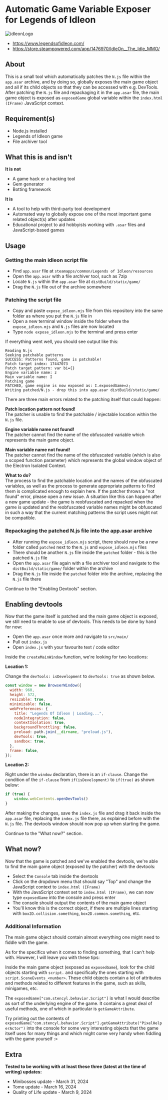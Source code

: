 # Automatic Game Variable Exposer for Legends of Idleon

![idleonLogo](https://github.com/ahvonenj/idleon-auto-expose/assets/8504168/c43e8590-bb6a-4f27-96e5-9c86ca8552ea)


- https://www.legendsofidleon.com/
- https://store.steampowered.com/app/1476970/IdleOn__The_Idle_MMO/

## About

This is a small tool which automatically patches the `N.js` file within the `app.asar` archive, and by doing so, globally exposes the main game object and all if its child objects so that they can be accessed with e.g. DevTools. After patching the `N.js` file and repackaging it in the `app.asar` file, the main game object is exposed as `exposedGame` global variable within the `index.html (IFrame)` JavaScript context.

## Requirement(s)

- Node.js installed
- Legends of Idleon game
- File archiver tool

## What this is and isn't

**It is not**

- A game hack or a hacking tool
- Gem generator
- Botting framework

**It is**

- A tool to help with third-party tool development
- Automated way to globally expose one of the most important game related object(s) after updates
- Educational project to aid hobbyists working with `.asar` files and JavaScript-based games 

## Usage

### Getting the main idleon script file

- Find `app.asar` file at `steamapps/common/Legends of Idleon/resources`
- Open the `app.asar` with a file archiver tool, such as 7zip
- Locate `N.js` within the `app.asar` file at `distBuild/static/game/`
- Drag the `N.js` file out of the archive somewhere

### Patching the script file

- Copy and paste `expose_idleon.mjs` file from this repository into the same folder as where you put the `N.js` file in
- Open a new terminal window inside the folder where the `expose_idleon.mjs` and `N.js` files are now located
- Type `node expose_idleon.mjs` to the terminal and press enter

If everything went well, you should see output like this:

```
Reading N.js
Seeking patchable patterns
SUCCESS: Patterns found, game is patchable!
Patch target index: 17447073
Patch target pattern: var bi={}
Engine variable name: z
Main variable name: I
Patching game
PATCHED, game engine is now exposed as: I.exposedGame=z;
Writing patched/N.js - drop this into app.asar distBuild/static/game/
```

There are three main errors related to the patching itself that could happen:

**Patch location pattern not found!**  
The patcher is unable to find the patchable / injectable location within the `N.js` file.

**Engine variable name not found!**  
The patcher cannot find the name of the obfuscated variable which represents the main game object.

**Main variable name not found!**  
The patcher cannot find the name of the obfuscated variable (which is also a scoped function parameter) which represents the global window object of the Electron Isolated Context.

**What to do?**  
The process to find the patchable location and the names of the obfuscated variables, as well as the process to generate appropriate patterns to find them is complicated enough to explain here. If the patcher throws a "not found" error, please open a new issue. A situation like this can happen after a new game update - the game is reobfuscated and repacked when the game is updated and the reobfuscated variable names might be obfuscated in such a way that the current matching patterns the script uses might not be compatible. 

### Repackaging the patched N.js file into the app.asar archive

- After running the `expose_idleon.mjs` script, there should now be a new folder called `patched` next to the `N.js` and `expose_idleon.mjs` files
- There should be another `N.js` file inside the `patched` folder - this is the patched `N.js` file
- Open the `app.asar` file again with a file archiver tool and navigate to the `distBuild/static/game/` folder within the archive
- Drag the `N.js` file inside the `patched` folder into the archive, replacing the `N.js` file there

Continue to the "Enabling Devtools" section.

## Enabling devtools

Now that the game itself is patched and the main game object is exposed, we still need to enable to use of devtools. This needs to be done by hand for now:

- Open the `app.asar` once more and navigate to `src/main/`
- Pull out `index.js`
- Open `index.js` with your favourite text / code editor

Inside the `createMainWindow` function, we're looking for two locations:

**Location 1:**

Change the `devTools: isDevelopment` to `devTools: true` as shown below.

```js
const window = new BrowserWindow({
  width: 960,
  height: 572,
  resizable: true,
  minimizable: false,
  webPreferences: {
    title: "Legends Of Idleon | Loading...",
    nodeIntegration: false,
    contextIsolation: true,
    backgroundThrottling: false,
    preload: path.join(__dirname, "preload.js"),
    devTools: true,
    sandbox: true,
  },
  frame: false,
});
```

**Location 2:**

Right under the `window` declaration, there is an `if-clause`. Change the condition of the `if-clause` from `if(isDevelopment)` to `if(true)` as shown below:

```js
if (true) {
    window.webContents.openDevTools()
}
```

After making the changes, save the `index.js` file and drag it back inside the `app.asar` file, replacing the `index.js` file there, as explained before with the `N.js` file. The devtools window should now pop up when starting the game.

Continue to the "What now?" section.

## What now?

Now that the game is patched and we've enabled the devtools, we're able to find the main game object (exposed by the patcher) with the devtools:

- Select the `Console` tab inside the devtools
- Click on the dropdown menu that should say "Top" and change the JavaScript context to `index.html (IFrame)`
- With the JavaScript context set to `index.html (IFrame)`, we can now type `exposedGame` into the console and press enter
- The console should output the contents of the main game object
- You'll know this is the correct object, if there are multiple lines starting with `box2D.collision.something`, `box2D.common.something`, etc.

### Additional Information

The main game object should contain almost everything one might need to fiddle with the game.

As for the specifics when it comes to finding something, that I can't help with. However, I will leave you with these tips:

Inside the main game object (exposed as `exposedGame`), look for the child objects starting with `script.` and specifically the ones starting with `script.SceneEvents_<number>`. These child objects contain a lot of attributes and methods related to different features in the game, such as skills, minigames, etc.

The `exposedGame["com.stencyl.behavior.Script"]` is what I would describe as sort of the underlying engine of the game. It contains a great deal of useful methods, one of which in particular is `getGameAttribute`.

Try printing out the contents of `exposedGame["com.stencyl.behavior.Script"].getGameAttribute("PixelHelperActor")` into the console for some very interesting objects that the game itself uses for many things and which might come very handy when fiddling with the game yourself :>

## Extra

**Tested to be working with at least these three (latest at the time of writing) updates:**  
- Minibosses update - March 31, 2024
- Tome update - March 16, 2024
- Quality of Life update - March 9, 2024
